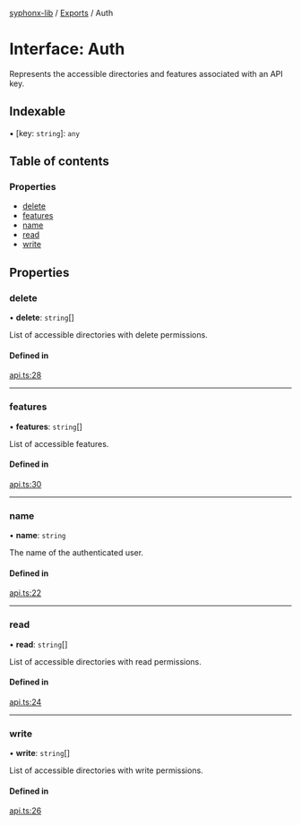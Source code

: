 [syphonx-lib](../README.md) / [Exports](../modules.md) / Auth

# Interface: Auth

Represents the accessible directories and features associated with an API key.

## Indexable

▪ [key: `string`]: `any`

## Table of contents

### Properties

- [delete](Auth.md#delete)
- [features](Auth.md#features)
- [name](Auth.md#name)
- [read](Auth.md#read)
- [write](Auth.md#write)

## Properties

### delete

• **delete**: `string`[]

List of accessible directories with delete permissions.

#### Defined in

[api.ts:28](https://github.com/dtempx/syphonx-lib/blob/95a016c/api.ts#L28)

___

### features

• **features**: `string`[]

List of accessible features.

#### Defined in

[api.ts:30](https://github.com/dtempx/syphonx-lib/blob/95a016c/api.ts#L30)

___

### name

• **name**: `string`

The name of the authenticated user.

#### Defined in

[api.ts:22](https://github.com/dtempx/syphonx-lib/blob/95a016c/api.ts#L22)

___

### read

• **read**: `string`[]

List of accessible directories with read permissions.

#### Defined in

[api.ts:24](https://github.com/dtempx/syphonx-lib/blob/95a016c/api.ts#L24)

___

### write

• **write**: `string`[]

List of accessible directories with write permissions.

#### Defined in

[api.ts:26](https://github.com/dtempx/syphonx-lib/blob/95a016c/api.ts#L26)
